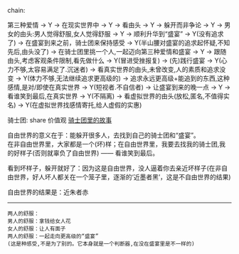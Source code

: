 
chain:

第三种爱情 -> Y -> 在现实世界中 -> Y -> 看由头 -> Y -> 躲开而非争论 -> Y -> 男女的由头:男人觉得舒服,女人觉得舒服 -> Y -> 顺利升华到“盛宴” -> Y(没有追求了) -> 在盛宴到来之前，骑士团来保持感受 -> Y(半山腰对盛宴的追求起怀疑,不知先后,由头没了) -> 在骑士团里挑一个人,一起迈向第三种爱情和盛宴 -> Y -> 跟随由头,考虑客观条件限制,看先做什么 -> Y(冒进受挫报复) -> (先)践行盛宴 -> Y(心力不够,太容易满足了.沉迷者) -> 看真实世界的由头,未曾改变,人的素质和追求没变 -> Y(体力不够,无法继续追求更高级的) -> 追求永远更高级+能追到的东西,这种感情,是对/即使在真实世界 -> Y(短视者.不自信者) -> 让盛宴到来的晚一点 -> Y -> 看谁笑到最后,在真实世界 -> Y(不隔离) -> 看虚拟世界的由头(放松,匿名,不值得实名) -> Y(在虚拟世界找感情寄托,给人虚假的实惠)

骑士团:
share 价值观
[骑士团里的故事](https://www.youtube.com/watch?v=bm-MLEcon80)

自由世界的意义在于：能躲开很多人，去找到自己的骑士团和“盛宴”。<br>
在非自由世界里，大家都是一个(坏)样；在自由世界里，我要去找我的骑士团,我的好样子(否则就辜负了自由世界) —— 看谁笑到最后。

看到坏样子，躲开就好了：因为这是自由世界，没人逼着你去亲近坏样子(在非自由世界，好人坏人都关在一个笼子里，逐渐的‘近墨者黑’，这是不自由世界的结果)

自由世界的结果是：近朱者赤

- - - -

```
两人的舒服：
男人的舒服：拿钱给女人花
女人的舒服：让人有面子
两人的舒服：一起走向更高级的“盛宴”
(这是种感受,不是为了别的。它本身就是一个判断器,在没在盛宴里是不一样的)
```
